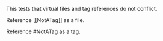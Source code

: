 This tests that virtual files and tag references do not conflict.

Reference [[NotATag]] as a file.

Reference #NotATag as a tag.
